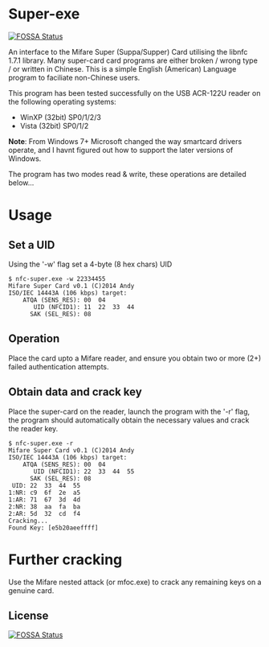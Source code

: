 # Super-exe
[![FOSSA Status](https://app.fossa.io/api/projects/git%2Bgithub.com%2Fnetscylla%2Fsuper-card.svg?type=shield)](https://app.fossa.io/projects/git%2Bgithub.com%2Fnetscylla%2Fsuper-card?ref=badge_shield)

An interface to the Mifare Super (Suppa/Supper) Card utilising the libnfc 1.7.1 library.
Many super-card card programs are either broken / wrong type / or written in Chinese.
This is a simple English (American) Language program to faciliate non-Chinese users.

This program has been tested successfully on the USB ACR-122U reader on the following operating systems:
* WinXP (32bit) SP0/1/2/3
* Vista  (32bit) SP0/1/2

**Note**: From Windows 7+ Microsoft changed the way smartcard drivers operate, and I havnt figured out how to support the later versions of Windows.

The program has two modes read & write, these operations are detailed below...

# Usage
## Set a UID
Using the '-w' flag set a 4-byte (8 hex chars) UID
```
$ nfc-super.exe -w 22334455
Mifare Super Card v0.1 (C)2014 Andy
ISO/IEC 14443A (106 kbps) target:
    ATQA (SENS_RES): 00  04
       UID (NFCID1): 11  22  33  44
      SAK (SEL_RES): 08
```
## Operation
Place the card upto a Mifare reader, and ensure you obtain two or more (2+) failed authentication attempts.

## Obtain data and crack key
Place the super-card on the reader, launch the program with the '-r' flag, the program should automatically
obtain the necessary values and crack the reader key. 
```
$ nfc-super.exe -r
Mifare Super Card v0.1 (C)2014 Andy
ISO/IEC 14443A (106 kbps) target:
    ATQA (SENS_RES): 00  04
       UID (NFCID1): 22  33  44  55
      SAK (SEL_RES): 08
 UID: 22  33  44  55
1:NR: c9  6f  2e  a5
1:AR: 71  67  3d  4d
2:NR: 38  aa  fa  ba
2:AR: 5d  32  cd  f4
Cracking...
Found Key: [e5b20aeeffff]
```

# Further cracking
Use the Mifare nested attack (or mfoc.exe) to crack any remaining keys on a genuine card.

## License
[![FOSSA Status](https://app.fossa.io/api/projects/git%2Bgithub.com%2Fnetscylla%2Fsuper-card.svg?type=large)](https://app.fossa.io/projects/git%2Bgithub.com%2Fnetscylla%2Fsuper-card?ref=badge_large)